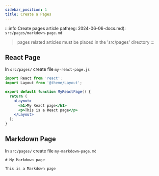 ```yaml
---
sidebar_position: 1
title: Create a Pages
---
```


:::info
Create pages article path(eg: 2024-06-06-docs.md): `src/pages/markdown-page.md`
> pages related articles must be placed in the 'src/pages' directory
:::

## React Page

In `src/pages/` create file `my-react-page.js`

```jsx title="src/pages/my-react-page.js"
import React from 'react';
import Layout from '@theme/Layout';

export default function MyReactPage() {
  return (
    <Layout>
      <h1>My React page</h1>
      <p>This is a React page</p>
    </Layout>
  );
}
```

## Markdown Page

In `src/pages/` create file `my-markdown-page.md`

```mdx title="src/pages/my-markdown-page.md"
# My Markdown page

This is a Markdown page
```
